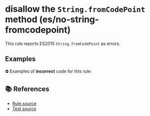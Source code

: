 # disallow the `String.fromCodePoint` method (es/no-string-fromcodepoint)

This rule reports ES2015 `String.fromCodePoint` as errors.

## Examples

⛔ Examples of **incorrect** code for this rule:

<eslint-playground type="bad" code="/*eslint es/no-string-fromcodepoint: error */
const thumbUp = String.fromCodePoint(0x1F44D)
" />

## 📚 References

- [Rule source](https://github.com/mysticatea/eslint-plugin-es/blob/v2.0.0/lib/rules/no-string-fromcodepoint.js)
- [Test source](https://github.com/mysticatea/eslint-plugin-es/blob/v2.0.0/tests/lib/rules/no-string-fromcodepoint.js)
